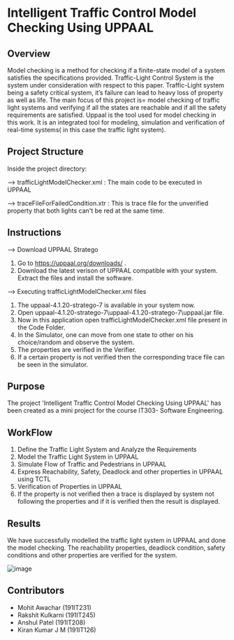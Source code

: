 # Intelligent Traffic Control Model Checking Using UPPAAL

## Overview


Model checking is a method for checking if a finite-state model of a system satisfies the specifications provided. Traffic-Light Control System is the system under consideration with respect to this paper. Traffic-Light system being a safety critical system, it’s failure can lead to heavy loss of property as well as life. The main focus of this project is= model checking of traffic light systems and verifying if all the states are reachable and if all the safety requirements are satisfied. Uppaal is the tool used for model checking in this work. It is an integrated tool for modeling, simulation and verification of real-time systems( in this case the traffic light system).

## Project Structure

Inside the project directory:


--> trafficLightModelChecker.xml  : The main code to be executed in UPPAAL

--> traceFileForFailedCondition.xtr  : This is trace file for the unverified property that both lights can't be red at the same time.

## Instructions  

--> Download UPPAAL Stratego

1) Go to https://uppaal.org/downloads/ . 
2) Download the latest verison of UPPAAL compatible with your system. Extract the files and install the software. 

--> Executing trafficLightModelChecker.xml files  

1) The uppaal-4.1.20-stratego-7 is available in your system now.
2) Open uppaal-4.1.20-stratego-7\uppaal-4.1.20-stratego-7\uppaal.jar  file.
3) Now in this application open trafficLightModelChecker.xml file present in the Code Folder.
4) In the Simulator, one can move from one state to other on his choice/random and observe the system.
5) The properties are verified in the Verifier.
6) If a certain property is not verified then the corresponding trace file can be seen in the simulator.


## Purpose  

The project 'Intelligent Traffic Control Model Checking Using UPPAAL' has been created as a mini project for the course IT303- Software Engineering.  

## WorkFlow

1) Define the Traffic Light System and Analyze the Requirements
2) Model the Traffic Light System in UPPAAL
3) Simulate Flow of Traffic and Pedestrians in UPPAAL
4) Express Reachability, Safety, Deadlock and other properties in UPPAAL using TCTL
5) Verification of Properties in UPPAAL
6) If the property is not verified then a trace is displayed by system not following the properties and if it is verified then the result is displayed.

## Results

We have successfully modelled the traffic light system in UPPAAL and done the model checking. The reachability properties, deadlock condition, safety conditions and other properties are verified for the system.

![image](https://user-images.githubusercontent.com/75511592/143681567-481dc34f-6577-4b6c-9a97-cdc71adb40b7.png)

## Contributors  

- Mohit Awachar (191IT231)  
- Rakshit Kulkarni (191IT245)  
- Anshul Patel (191IT208)
- Kiran Kumar J M (191IT126)  
